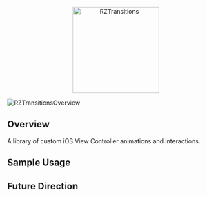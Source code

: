 <p align="center">
<img src="https://raw.github.com/Raizlabs/RZTransitions/master/Web/RZTransitions.png" alt="RZTransitions" height="200" />
</p>

![RZTransitionsOverview](http://raw.github.com/Raizlabs/RZTransitions/master/Web/RZTransitionsDemo.gif "Overview")

## Overview

A library of custom iOS View Controller animations and interactions.

## Sample Usage

## Future Direction
